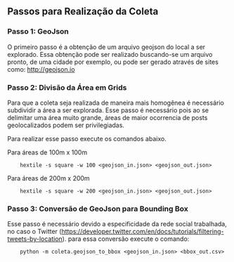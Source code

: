 ## Passos para Realização da Coleta

### Passo 1: GeoJson
O primeiro passo é a obtenção de um arquivo geojson do local a ser explorado. Essa obtenção pode ser realizado buscando-se um arquivo pronto, de uma cidade por exemplo, ou pode ser gerado através de sites como: http://geojson.io

### Passo 2: Divisão da Área em Grids
Para que a coleta seja realizada de maneira mais homogênea é necessário subdividir a área a ser explorada. Esse passo é necessário pois ao se delimitar uma área muito grande, áreas de maior ocorrencia de posts geolocalizados podem ser privilegiadas.

Para realizar esse passo execute os comandos abaixo.

Para áreas de 100m x 100m

        hextile -s square -w 100 <geojson_in.json> <geojson_out.json>

Para áreas de 200m x 200m

        hextile -s square -w 200 <geojson_in.json> <geojson_out.json>

### Passo 3: Conversão de GeoJson para Bounding Box
Esse passo é necessário devido a especificidade da rede social trabalhada, no caso o Twitter (https://developer.twitter.com/en/docs/tutorials/filtering-tweets-by-location). para essa conversão execute o comando:

        python -m coleta.geojson_to_bbox <geojson_in.json> <bbox_out.csv>
